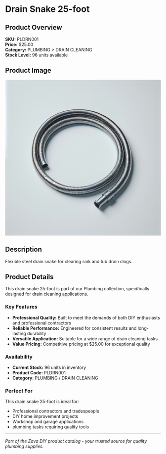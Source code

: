 # Drain Snake 25-foot

## Product Overview

**SKU:** PLDRN001  
**Price:** $25.00  
**Category:** PLUMBING > DRAIN CLEANING  
**Stock Level:** 96 units available  

## Product Image

![Drain Snake 25-foot](https://raw.githubusercontent.com/microsoft/ai-tour-26-zava-diy-dataset-plus-mcp/refs/heads/main/images/plumbing_drain_cleaning_drain_snake_25_foot_20250620_213347.png)

## Description

Flexible steel drain snake for clearing sink and tub drain clogs.

## Product Details

This drain snake 25-foot is part of our Plumbing collection, specifically designed for drain cleaning applications. 

### Key Features

- **Professional Quality:** Built to meet the demands of both DIY enthusiasts and professional contractors
- **Reliable Performance:** Engineered for consistent results and long-lasting durability
- **Versatile Application:** Suitable for a wide range of drain cleaning tasks
- **Value Pricing:** Competitive pricing at $25.00 for exceptional quality

### Availability

- **Current Stock:** 96 units in inventory
- **Product Code:** PLDRN001
- **Category:** PLUMBING / DRAIN CLEANING

### Perfect For

This drain snake 25-foot is ideal for:
- Professional contractors and tradespeople
- DIY home improvement projects  
- Workshop and garage applications
- plumbing tasks requiring quality tools

---

*Part of the Zava DIY product catalog - your trusted source for quality plumbing supplies.*

